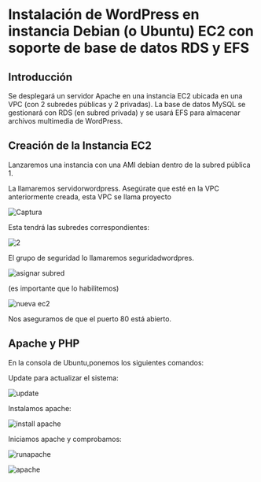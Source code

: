 # Instalación de WordPress en instancia Debian (o Ubuntu) EC2 con soporte de base de datos RDS y EFS

## Introducción

Se desplegará un servidor Apache en una instancia EC2 ubicada en una VPC (con 2 subredes públicas y 2 privadas). 
La base de datos MySQL se gestionará con RDS (en subred privada) y se usará EFS para almacenar archivos multimedia de WordPress.

## Creación de la Instancia EC2

Lanzaremos una instancia con una AMI debian dentro de la subred pública 1.

La llamaremos servidorwordpress. Asegúrate que esté en la VPC anteriormente creada, esta VPC se llama proyecto

![Captura](https://github.com/user-attachments/assets/d4e62eea-1772-47a9-bff6-dd8af973c1af)

Esta tendrá las subredes correspondientes:

![2](https://github.com/user-attachments/assets/29cdae94-bb41-47d4-9c2f-eade53d1c993)


El grupo de seguridad lo llamaremos seguridadwordpres. 

![asignar subred](https://github.com/user-attachments/assets/2eb7fd34-1d65-42d4-bd5c-65e104da783a)

(es importante que lo habilitemos)

![nueva ec2](https://github.com/user-attachments/assets/7dd14a52-b936-4b17-b605-3102c3fbeee2)

Nos aseguramos de que el puerto 80 está abierto.

## Apache y PHP

En la consola de Ubuntu,ponemos los siguientes comandos:

Update para actualizar el sistema:

![update](https://github.com/user-attachments/assets/47995b2a-b000-41da-9972-8ae896000b5b)

Instalamos apache:

![install apache](https://github.com/user-attachments/assets/9079b4e5-bfcc-4d5b-9491-317ac33331bf)

Iniciamos apache y comprobamos:

![runapache](https://github.com/user-attachments/assets/63c410a8-cb1c-4e0e-b1cb-28dc3536f22e)

![apache](https://github.com/user-attachments/assets/847b9f33-326f-42c5-a0cd-de27b2b02d17)




